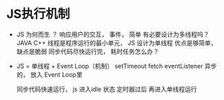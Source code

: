 # JS执行机制
- JS  为何而生 ？
   响应用户的交互， 事件， 简单
   有必要设计为多线程吗？  JAVA C++ 
   线程是程序运行的最小单元，
   JS  设计为单线程 优点是够简单， 缺点是脆弱
   同步代码尽快运行完， 耗时任务怎么办？ 

- JS = 单线程 + Event Loop（机制）
    setTimeout fetch eventListener 异步的，  放入 Event Loop里
    
    同步代码快速运行， js  进入idle 状态  定时器过后 再进入单线程运行